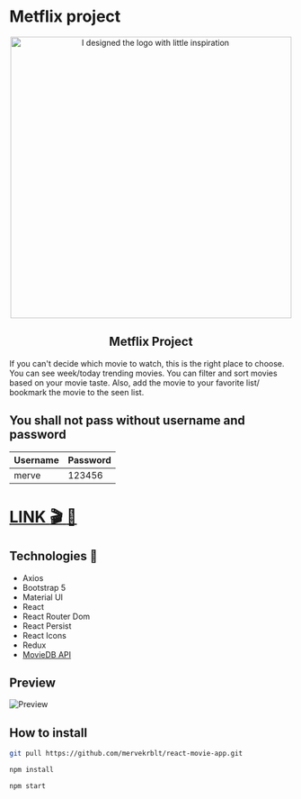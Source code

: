 # Metflix project
<p align="center">
 <img width="500px" height="500px" src="./public/logo.svg" alt="I designed the logo with little inspiration"/>
 <h2 align="center">Metflix Project</h2>
</p>
If you can't decide which movie to watch, this is the right place to choose. You can see week/today trending movies. You can filter and sort movies based on your movie taste. Also, add the movie to your favorite list/ bookmark the movie to the seen list.

## You shall not pass without username and password

| Username | Password |                                                         
| ----- | ----- |
| merve | 123456      |

# [LINK :clapper: :popcorn:](https://react-movie-app-mervekrblt.vercel.app/)

## Technologies :rocket:
- Axios
- Bootstrap 5
- Material UI
- React
- React Router Dom
- React Persist
- React Icons
- Redux
- [MovieDB API](https://www.themoviedb.org/documentation/api)


## Preview

![Preview](preview/Animation.gif)


## How to install

```bash
git pull https://github.com/mervekrblt/react-movie-app.git

npm install

npm start
```